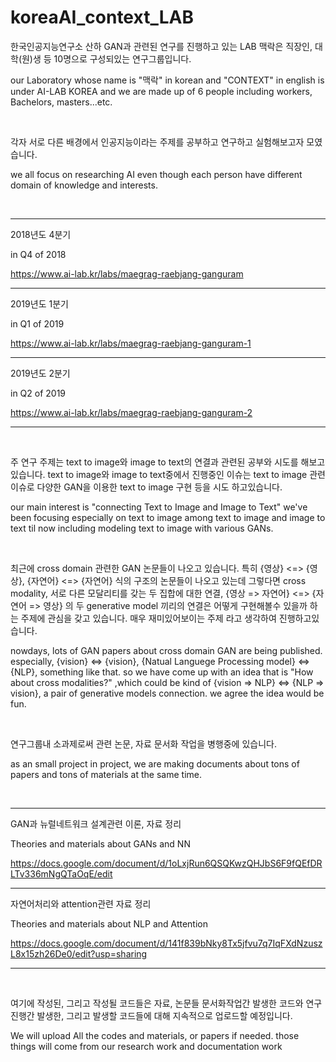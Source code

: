 # koreaAI_context_LAB

한국인공지능연구소 산하 GAN과 관련된 연구를 진행하고 있는
LAB 맥락은 직장인, 대학(원)생 등 10명으로 구성되있는 연구그룹입니다.

our Laboratory whose name is "맥락" in korean and "CONTEXT" in english is under AI-LAB KOREA 
and we are made up of 6 people including workers, Bachelors, masters...etc.

&nbsp;
&nbsp;
&nbsp;

각자 서로 다른 배경에서 인공지능이라는 주제를 공부하고 연구하고 실험해보고자 모였습니다.

we all focus on researching AI even though each person have different domain of knowledge and interests.

&nbsp;
&nbsp;
&nbsp;

<hr/>

2018년도 4분기 

in Q4 of 2018 

https://www.ai-lab.kr/labs/maegrag-raebjang-ganguram

<hr/>

2019년도 1분기

in Q1 of 2019

https://www.ai-lab.kr/labs/maegrag-raebjang-ganguram-1 

<hr/>

2019년도 2분기

in Q2 of 2019

https://www.ai-lab.kr/labs/maegrag-raebjang-ganguram-2

<hr/>

&nbsp;
&nbsp;
&nbsp;

주 연구 주제는 text to image와 image to text의 연결과 관련된 공부와 시도를 해보고있습니다.
text to image와 image to text중에서 진행중인 이슈는 text to image 관련 이슈로
다양한 GAN을 이용한 text to image 구현 등을 시도 하고있습니다.

our main interest is "connecting Text to Image and Image to Text"
we've been focusing especially on text to image among text to image and image to text til now
including modeling text to image with various GANs.

&nbsp;
&nbsp;
&nbsp;

최근에 cross domain 관련한 GAN 논문들이 나오고 있습니다.
특히 {영상} <=> {영상}, {자연어} <=> {자연어} 식의 구조의 논문들이 나오고 있는데
그렇다면 cross modality, 서로 다른 모달리티를 갖는 두 집합에 대한 연결,
{영상 => 자연어} <=> {자연어 => 영상} 의 두 generative model 끼리의 연결은 어떻게 구현해볼수 있을까 하는 주제에 관심을 갖고 있습니다.
매우 재미있어보이는 주제 라고 생각하여 진행하고있습니다.

nowdays, lots of GAN papers about cross domain GAN are being published.
especially, {vision} <=> {vision}, {Natual Languege Processing model} <=> {NLP}, something like that.
so we have come up with an idea that is "How about cross modalities?"
,which could be kind of {vision => NLP} <=> {NLP => vision}, a pair of  generative models connection.
we agree the idea would be fun.

&nbsp;
&nbsp;
&nbsp;

연구그룹내 소과제로써 관련 논문, 자료 문서화 작업을 병행중에 있습니다.

as an small project in project, we are making documents about tons of papers and tons of materials at the same time.

&nbsp;
&nbsp;
&nbsp;

<hr/>

GAN과 뉴럴네트워크 설계관련 이론, 자료 정리

Theories and materials about GANs and NN

https://docs.google.com/document/d/1oLxjRun6QSQKwzQHJbS6F9fQEfDRLTv336mNgQTaOqE/edit

<hr/>

자연어처리와 attention관련 자료 정리

Theories and materials about NLP and Attention

https://docs.google.com/document/d/141f839bNky8Tx5jfvu7q7IqFXdNzuszL8x15zh26De0/edit?usp=sharing

<hr/>

&nbsp;
&nbsp;
&nbsp;

여기에 작성된, 그리고 작성될 코드들은 자료, 논문들 문서화작업간 발생한 코드와
연구진행간 발생한, 그리고 발생할 코드들에 대해 지속적으로 업로드할 예정입니다.

We will upload All the codes and materials, or papers if needed.
those things will come from our research work and documentation work
